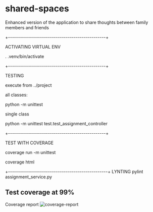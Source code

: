 # shared-spaces
Enhanced version of the application to share thoughts between family members and friends

+-------------------------------------------------+

ACTIVATING VIRTUAL ENV

. .venv/bin/activate

+-------------------------------------------------+

TESTING

execute from ../project

all classes:

python -m unittest

single class

python -m unittest test.test_assignment_controller

+-------------------------------------------------+

TEST WITH COVERAGE

coverage run -m unittest

coverage html

+--------------------------------------------------+
LYNTING
pylint assignment_service.py


## Test coverage at 99%
Coverage report
![coverage-report](./readme/image/coverage-report.jpg)